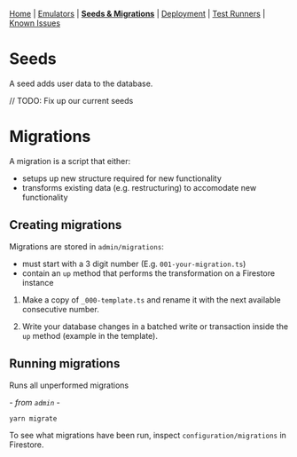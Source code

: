 [Home](../README.md) | [Emulators](Emulators.md) | **[Seeds & Migrations](Seeds-Migrations.md)** | [Deployment](Deployment.md) | [Test Runners](Runners.md) | [Known Issues](Known-Issues.md)

# Seeds

A seed adds user data to the database.

// TODO: Fix up our current seeds

# Migrations

A migration is a script that either:

- setups up new structure required for new functionality
- transforms existing data (e.g. restructuring) to accomodate new functionality

## Creating migrations

Migrations are stored in `admin/migrations`:

- must start with a 3 digit number (E.g. `001-your-migration.ts`)
- contain an `up` method that performs the transformation on a Firestore instance

1. Make a copy of `_000-template.ts` and rename it with the next available consecutive number.

2. Write your database changes in a batched write or transaction inside the `up` method (example in the template).

## Running migrations

Runs all unperformed migrations

_- from `admin` -_

```
yarn migrate
```

To see what migrations have been run, inspect `configuration/migrations` in Firestore.
